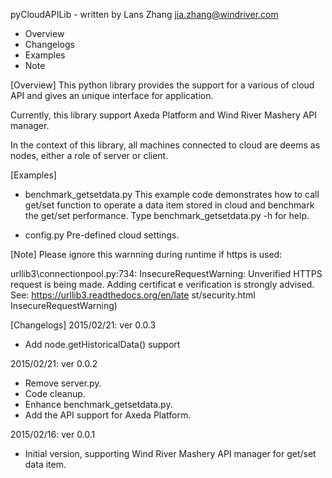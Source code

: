 ﻿pyCloudAPILib - written by Lans Zhang <jia.zhang@windriver.com>

- Overview
- Changelogs
- Examples
- Note

[Overview]
This python library provides the support for a various of cloud API and gives
an unique interface for application.

Currently, this library support Axeda Platform and Wind River Mashery API manager.

In the context of this library, all machines connected to cloud are deems as
nodes, either a role of server or client.

[Examples]
- benchmark_getsetdata.py
This example code demonstrates how to call get/set function to operate a data
item stored in cloud and benchmark the get/set performance. Type
benchmark_getsetdata.py -h for help.

- config.py
Pre-defined cloud settings.

[Note]
Please ignore this warnning during runtime if https is used:

urllib3\connectionpool.py:734: InsecureRequestWarning: Unverified HTTPS request is being made. Adding certificat e verification is strongly advised. See: https://urllib3.readthedocs.org/en/late
st/security.html
  InsecureRequestWarning)

[Changelogs]
2015/02/21: ver 0.0.3
* Add node.getHistoricalData() support

2015/02/21: ver 0.0.2
* Remove server.py.
* Code cleanup.
* Enhance benchmark_getsetdata.py.
* Add the API support for Axeda Platform.

2015/02/16: ver 0.0.1
* Initial version, supporting Wind River Mashery API manager for get/set data
item.